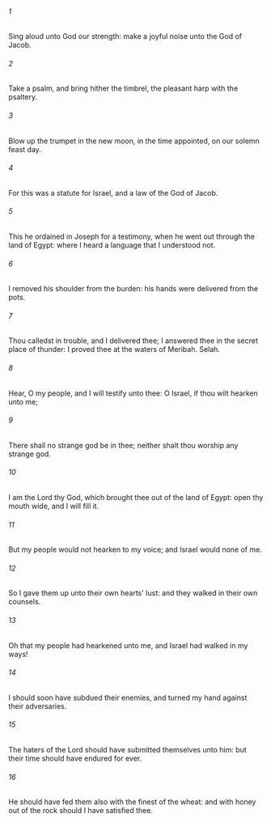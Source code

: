 ###### 1
Sing aloud unto God our strength: make a joyful noise unto the God of Jacob.

###### 2
Take a psalm, and bring hither the timbrel, the pleasant harp with the psaltery.

###### 3
Blow up the trumpet in the new moon, in the time appointed, on our solemn feast day.

###### 4
For this was a statute for Israel, and a law of the God of Jacob.

###### 5
This he ordained in Joseph for a testimony, when he went out through the land of Egypt: where I heard a language that I understood not.

###### 6
I removed his shoulder from the burden: his hands were delivered from the pots.

###### 7
Thou calledst in trouble, and I delivered thee; I answered thee in the secret place of thunder: I proved thee at the waters of Meribah. Selah.

###### 8
Hear, O my people, and I will testify unto thee: O Israel, if thou wilt hearken unto me;

###### 9
There shall no strange god be in thee; neither shalt thou worship any strange god.

###### 10
I am the Lord thy God, which brought thee out of the land of Egypt: open thy mouth wide, and I will fill it.

###### 11
But my people would not hearken to my voice; and Israel would none of me.

###### 12
So I gave them up unto their own hearts' lust: and they walked in their own counsels.

###### 13
Oh that my people had hearkened unto me, and Israel had walked in my ways!

###### 14
I should soon have subdued their enemies, and turned my hand against their adversaries.

###### 15
The haters of the Lord should have submitted themselves unto him: but their time should have endured for ever.

###### 16
He should have fed them also with the finest of the wheat: and with honey out of the rock should I have satisfied thee.

